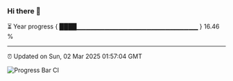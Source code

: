### Hi there 👋

⏳ Year progress { ████▁▁▁▁▁▁▁▁▁▁▁▁▁▁▁▁▁▁▁▁▁▁▁▁▁▁ } 16.46 %

---

⏰ Updated on Sun, 02 Mar 2025 01:57:04 GMT

![Progress Bar CI](https://github.com/DhruviPatel157/GitHub-Actions-Demo/workflows/Progress%20Bar%20CI/badge.svg)
